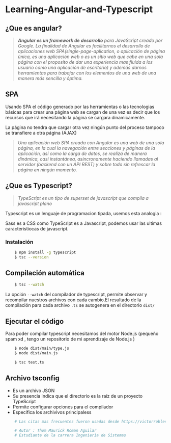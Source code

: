 # **Learning-Angular-and-Typescript**

## **¿Que es angular?**

>***Angular es un framework de desarrollo** para JavaScript creado por Google. La finalidad de Angular es facilitarnos el desarrollo de aplicaciones web SPA(single-page-aplication, o aplicación de página única, es una aplicación web o es un sitio web que cabe en una sola página con el proposito de dar una experiencia mas fluida a los usuario como una aplicación de escritorio) y además darnos herramientas para trabajar con los elementos de una web de una manera más sencilla y óptima.*

## **SPA**

Usando SPA el código generado por las herramientas o las tecnologias básicas para crear una página web se cargan de una vez es decir que los recursos que irá necesitando la página se cargara dinamicamente.

La página no tendra que cargar otra vez ningún punto del proceso tampoco se transfiere a otra página (AJAX)

>*Una aplicación web SPA creada con Angular es una web de una sola página, en la cual la navegación entre secciones y páginas de la aplicación, así como la carga de datos, se realiza de manera dinámica, casi instantánea, asincronamente haciendo llamadas al servidor (backend con un API REST) y sobre todo sin refrescar la página en ningún momento.*

## **¿Que es Typescript?**

> *TypeScript es un tipo de superset de javascript que compila a javascript plano*

Typescript es un lenguaje de programacion tipada, usemos esta analogia :

Sass es a CSS como TypeScript es a Javascript, podemos usar las ultimas caracteristiocas de javascript.

### **Instalación**

```sh
    $ npm install -g typescript
    $ tsc --version
```

## **Compilación automática**

```sh
    $ tsc --watch
```

La opción `--watch` del compilador de typescript, permite observar y recompilar nuestros archivos con cada cambio.El resultado de la compilación para cada archivo `.ts` se autogenera en el directorio `dist/`

## **Ejecutar el código**

Para poder compilar typescript necesitamos del motor Node.js (pequeño spam xd , tengo un repositorio de mi aprendizaje de Node.js )

```sh
    $ node dist/main/type.js
    $ node dist/main.js
```

```sh
    $ tsc test.ts
```

## **Archivo tsconfig**

- Es un archivo JSON
- Su presencia indica que el directorio es la raíz de un proyecto TypeScript
- Permite configurar opciones para el compilador
- Especifica los archivivos principaless

```python
    # Las citas mas frecuentes fueron usadas desde https://victorroblesweb.es y wikipedia

    # Autor : Thom Maurick Roman Aguilar
    # Estudiante de la carrera Ingenieria de Sistemas
```